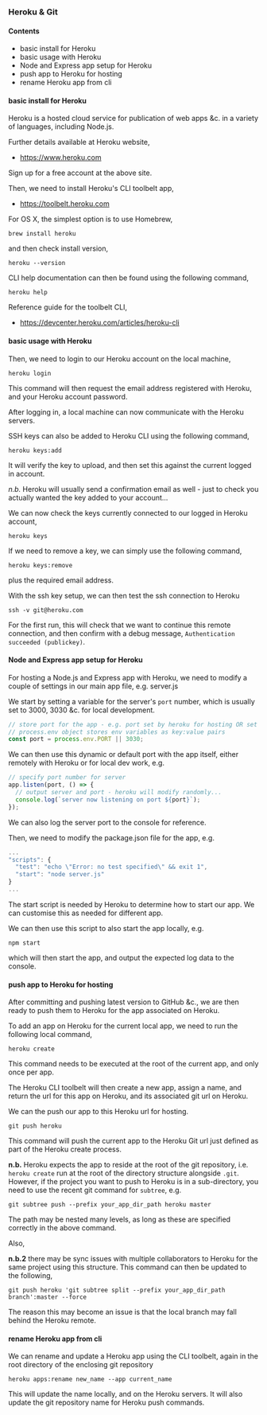 ### Heroku & Git

#### Contents
* basic install for Heroku
* basic usage with Heroku
* Node and Express app setup for Heroku
* push app to Heroku for hosting
* rename Heroku app from cli

#### basic install for Heroku
Heroku is a hosted cloud service for publication of web apps &c. in a variety of languages, including Node.js.

Further details available at Heroku website,

  * https://www.heroku.com

Sign up for a free account at the above site.

Then, we need to install Heroku's CLI toolbelt app,

  * https://toolbelt.heroku.com

For OS X, the simplest option is to use Homebrew,

```
brew install heroku
```

and then check install version,

```
heroku --version
```

CLI help documentation can then be found using the following command,

```
heroku help
```

Reference guide for the toolbelt CLI,

  * https://devcenter.heroku.com/articles/heroku-cli

#### basic usage with Heroku
Then, we need to login to our Heroku account on the local machine,

```
heroku login
```

This command will then request the email address registered with Heroku, and your Heroku account password.

After logging in, a local machine can now communicate with the Heroku servers.

SSH keys can also be added to Heroku CLI using the following command,

```
heroku keys:add
```

It will verify the key to upload, and then set this against the current logged in account.

*n.b.* Heroku will usually send a confirmation email as well - just to check you actually wanted the key added to your account...

We can now check the keys currently connected to our logged in Heroku account,

```
heroku keys
```

If we need to remove a key, we can simply use the following command,

```
heroku keys:remove
```

plus the required email address.

With the ssh key setup, we can then test the ssh connection to Heroku

```
ssh -v git@heroku.com
```

For the first run, this will check that we want to continue this remote connection, and then confirm with a debug message, `Authentication succeeded (publickey)`.

#### Node and Express app setup for Heroku
For hosting a Node.js and Express app with Heroku, we need to modify a couple of settings in our main app file, e.g. server.js

We start by setting a variable for the server's `port` number, which is usually set to 3000, 3030 &c. for local development.

```javascript
// store port for the app - e.g. port set by heroku for hosting OR set default for local dev...
// process.env object stores env variables as key:value pairs
const port = process.env.PORT || 3030;
```

We can then use this dynamic or default port with the app itself, either remotely with Heroku or for local dev work, e.g.

```javascript
// specify port number for server
app.listen(port, () => {
  // output server and port - heroku will modify randomly...
  console.log(`server now listening on port ${port}`);
});
```

We can also log the server port to the console for reference.

Then, we need to modify the package.json file for the app, e.g.

```javascript
...
"scripts": {
  "test": "echo \"Error: no test specified\" && exit 1",
  "start": "node server.js"
}
...
```

The start script is needed by Heroku to determine how to start our app. We can customise this as needed for different app.

We can then use this script to also start the app locally, e.g.

```
npm start
```

which will then start the app, and output the expected log data to the console.

#### push app to Heroku for hosting
After committing and pushing latest version to GitHub &c., we are then ready to push them to Heroku for the app associated on Heroku.

To add an app on Heroku for the current local app, we need to run the following local command,

```
heroku create
```

This command needs to be executed at the root of the current app, and only once per app.

The Heroku CLI toolbelt will then create a new app, assign a name, and return the url for this app on Heroku, and its associated git url on Heroku.

We can the push our app to this Heroku url for hosting.

```
git push heroku
```

This command will push the current app to the Heroku Git url just defined as part of the Heroku create process.

**n.b.** Heroku expects the app to reside at the root of the git repository, i.e. `heroku create` run at the root of the directory structure alongside `.git`. However, if the project you want to push to Heroku is in a sub-directory, you need to use the recent git command for `subtree`, e.g.

```
git subtree push --prefix your_app_dir_path heroku master
```

The path may be nested many levels, as long as these are specified correctly in the above command.

Also,

**n.b.2** there may be sync issues with multiple collaborators to Heroku for the same project using this structure. This command can then be updated to the following,

```
git push heroku 'git subtree split --prefix your_app_dir_path branch':master --force
```

The reason this may become an issue is that the local branch may fall behind the Heroku remote.

#### rename Heroku app from cli
We can rename and update a Heroku app using the CLI toolbelt, again in the root directory of the enclosing git repository

```
heroku apps:rename new_name --app current_name
```

This will update the name locally, and on the Heroku servers. It will also update the git repository name for Heroku push commands.
